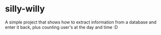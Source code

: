 # silly-willy
A simple project that shows how to extract information from a database and enter it back, plus counting user's at the day and time :D
